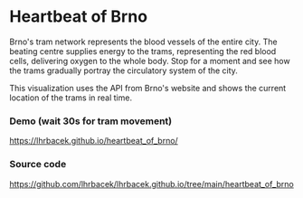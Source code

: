 # Heartbeat of Brno

Brno's tram network represents the blood vessels of the entire city.
The beating centre supplies energy to the trams, representing the red blood cells, delivering oxygen to the whole body.
Stop for a moment and see how the trams gradually portray the circulatory system of the city.

This visualization uses the API from Brno's website and shows the current location of the trams in real time.

### Demo (wait 30s for tram movement)
https://lhrbacek.github.io/heartbeat_of_brno/

### Source code
https://github.com/lhrbacek/lhrbacek.github.io/tree/main/heartbeat_of_brno